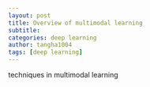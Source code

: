 ```yaml
---
layout: post
title: Overview of multimodal learning
subtitle: 
categories: deep learning
author: tangha1004
tags: [deep learning]
---
```



techniques in multimodal learning